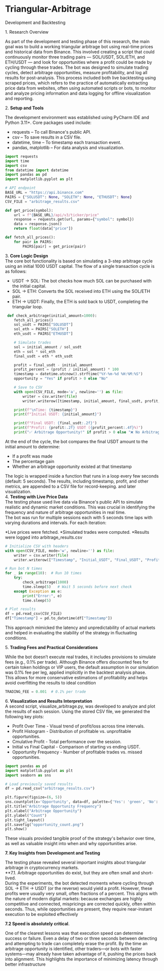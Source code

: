# Triangular-Arbitrage
 Development and Backtesting

1\. Research  Overview

As part of the development and testing phase of this research, the main goal was to build a working triangular arbitrage bot using real-time prices and historical data from Binance. This involved creating a script that could continuously monitor three trading pairs — SOL/USDT, SOL/ETH, and ETH/USDT — and look for opportunities where a profit could be made by cycling through these trades.  The bot was designed to simulate trading cycles, detect arbitrage opportunities, measure profitability, and log all results for post-analysis. This process included both live backtesting using scraped prices, which refers to the practice of automatically extracting price data from websites, often using automated scripts or bots, to monitor and analyze pricing information and data logging for offline visualization and reporting.

2\. **Setup and Tools**

The development environment was established using PyCharm IDE and Python 3.11+. Core packages used include:

* requests – To call Binance's public API.  
* csv – To save results in a CSV file.  
* datetime, time – To timestamp each transaction event.  
* pandas, matplotlib – For data analysis and visualization.

``` python
import requests
import time
import csv
from datetime import datetime
import pandas as pd
import matplotlib.pyplot as plt

# API endpoint
BASE_URL = "https://api.binance.com"
PAIRS = {"SOLUSDT": None, "SOLETH": None, "ETHUSDT": None}
CSV_FILE = "arbitrage_results.csv"

def get_price(symbol):
    url = f"{BASE_URL}/api/v3/ticker/price"
    response = requests.get(url, params={"symbol": symbol})
    data = response.json()
    return float(data["price"])

def fetch_all_prices():
    for pair in PAIRS:
        PAIRS[pair] = get_price(pair)

```

3\. **Core Logic Design**  
The core bot functionality is based on simulating a 3-step arbitrage cycle using an initial 1000  USDT capital. The flow of a single transaction cycle is as follows:

* USDT → SOL: The bot checks how much SOL can be purchased with the initial capital.  
* SOL → ETH: Converts the SOL received into ETH using the SOL/ETH pair.  
* ETH → USDT: Finally, the ETH is sold back to USDT, completing the triangular loop.

``` python
 def check_arbitrage(initial_amount=1000):
    fetch_all_prices()
    sol_usdt = PAIRS["SOLUSDT"]
    sol_eth = PAIRS["SOLETH"]
    eth_usdt = PAIRS["ETHUSDT"]

    # Simulate trades
    sol = initial_amount / sol_usdt
    eth = sol * sol_eth
    final_usdt = eth * eth_usdt

    profit = final_usdt - initial_amount
    profit_percent = (profit / initial_amount) * 100
    timestamp = datetime.utcnow().strftime("%Y-%m-%d %H:%M:%S")
    opportunity = "Yes" if profit > 0 else "No"

    # Save to CSV
    with open(CSV_FILE, mode='a', newline='') as file:
        writer = csv.writer(file)
        writer.writerow([timestamp, initial_amount, final_usdt, profit, profit_percent, opportunity])

    print(f"\nTime: {timestamp}")
    print(f"Initial USDT: {initial_amount}")

    print(f"Final USDT: {final_usdt:.2f}")
    print(f"Profit: {profit:.2f} USDT ({profit_percent:.4f}%)")
    print("✅ Arbitrage Opportunity!" if profit > 0 else "❌ No Arbitrage")
```


At the end of the cycle, the bot compares the final USDT amount to the initial amount to determine:

* If a profit was made  
* The percentage gain  
* Whether an arbitrage opportunity existed at that timestamp

The logic is wrapped inside a function that runs in a loop every few seconds (default: 5 seconds). The results, including timestamp, profit, and other metrics, are appended to a CSV file for record-keeping. and later visualization.  
4\. **Testing with Live Price Data**  
The testing phase used  live data via Binance's public API to simulate realistic and dynamic market conditions. This was crucial in identifying the frequency and nature of arbitrage opportunities in real time.  
The bot was run for multiple sessions each with 5 seconds time laps  with varying durations and intervals. For each iteration:

*Live prices were fetched.
*Simulated trades were computed.
*Results were logged into arbitrage_results.csv

``` python
# Initialize CSV with headers
with open(CSV_FILE, mode='w', newline='') as file:
    writer = csv.writer(file)
    writer.writerow(["Timestamp", "Initial_USDT", "Final_USDT", "Profit", "Profit_Percent", "Opportunity"])

# Run bot N times
for _ in range(10):  # Run 10 times
    try:
        check_arbitrage(1000)
        time.sleep(5)   # Wait 5 seconds before next check
    except Exception as e:
        print("Error:", e)
        time.sleep(5)

# Plot results
df = pd.read_csv(CSV_FILE)
df["Timestamp"] = pd.to_datetime(df["Timestamp"])

```

This approach mimicked the latency and unpredictability of actual markets and helped in evaluating the stability of the strategy in fluctuating conditions. 

5\. **Trading Fees and Practical Considerations**

While the bot  doesn’t execute real trades, it includes provisions to simulate fees (e.g., 0.1% per trade). Although Binance offers discounted fees for certain token holdings or VIP users, the default assumption in our simulation was 0.1% fee per leg, applied implicitly in the backtest analysis phase.  
This allows for more conservative estimations of profitability and helps avoid overfitting the results to ideal condition

``` python
TRADING_FEE = 0.001  # 0.1% per trade
```

6\. **Visualization and Results Interpretation**  
A second script, visualize\_arbitrage.py, was developed to analyze and plot the results of each session. Using the stored CSV file, we generated the following key plots:

* Profit Over Time \- Visual trend of profit/loss across time intervals.  
* Profit Histogram \- Distribution of profitable vs. unprofitable opportunities.  
* Cmulative Profit \- Total performance over the session.  
* Initial vs Final Capital \- Comparison of starting vs ending USDT.  
*  Opportunity Frequency \- Number of profitable trades vs. missed opportunities.
  
``` python
import pandas as pd
import matplotlib.pyplot as plt
import seaborn as sns

# Load previously saved results
df = pd.read_csv("arbitrage_results.csv")

plt.figure(figsize=(6, 5))
sns.countplot(x='Opportunity', data=df, palette={'Yes': 'green', 'No': 'red'})
plt.title("Arbitrage Opportunity Frequency")
plt.xlabel("Arbitrage Opportunity")
plt.ylabel("Count")
plt.tight_layout()
plt.savefig("opportunity_count.png")
plt.show()


```

These visuals provided tangible proof of the strategy's behavior over time, as well as valuable insight into when and why opportunities arise.

**7\. Key Insights from Development and Testing**  

The testing phase revealed several important insights about triangular arbitrage in cryptocurrency markets.  
**7.1. Arbitrage opportunities do exist, but they are often small and short-lived.  
During the experiments, the bot detected moments where cycling through SOL → ETH → USDT (or the reverse) would yield a profit. However, these profits were usually very small, often fractions of a percent. This aligns with the nature of modern digital markets: because exchanges are highly competitive and connected, mispricings are corrected quickly, often within seconds. Thus, while opportunities are present, they require near-instant execution to be exploited effectively

**7.2 Speed is absolutely critical**.  

One of the clearest lessons was that execution speed can determine success or failure. Even a delay of two or three seconds between detecting and attempting to trade can completely erase the profit. By the time an arbitrage opportunity is identified, other traders—or bots with faster systems—may already have taken advantage of it, pushing the prices back into alignment. This highlights the importance of minimizing latency through better infrastructure 
